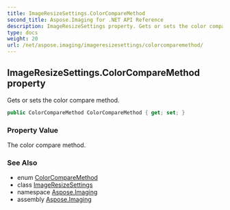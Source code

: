 ```yaml
---
title: ImageResizeSettings.ColorCompareMethod
second_title: Aspose.Imaging for .NET API Reference
description: ImageResizeSettings property. Gets or sets the color compare method
type: docs
weight: 20
url: /net/aspose.imaging/imageresizesettings/colorcomparemethod/
---
```

## ImageResizeSettings.ColorCompareMethod property

Gets or sets the color compare method.

```csharp
public ColorCompareMethod ColorCompareMethod { get; set; }
```

### Property Value

The color compare method.

### See Also

* enum [ColorCompareMethod](../../colorcomparemethod/)
* class [ImageResizeSettings](../)
* namespace [Aspose.Imaging](../../imageresizesettings/)
* assembly [Aspose.Imaging](../../../)


